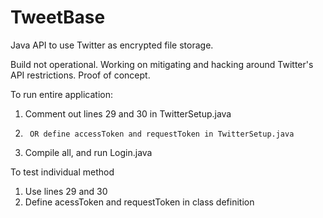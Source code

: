 TweetBase
=========
Java API to use Twitter as encrypted file storage.

Build not operational. 
Working on mitigating and hacking around Twitter's API restrictions.
Proof of concept.

To run entire application:
  1. Comment out lines 29 and 30 in TwitterSetup.java
  2.      OR define accessToken and requestToken in TwitterSetup.java
  3. Compile all, and run Login.java

To test individual method
  1. Use lines 29 and 30
  2. Define acessToken and requestToken in class definition
